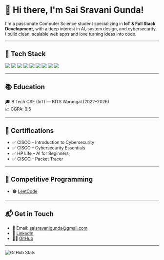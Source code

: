 # 👋 Hi there, I'm Sai Sravani Gunda!

I'm a passionate Computer Science student specializing in **IoT & Full Stack Development**, with a deep interest in AI, system design, and cybersecurity. I build clean, scalable web apps and love turning ideas into code.

---

## 🚀 Tech Stack

<p align="left">
  <img src="https://img.shields.io/badge/React-20232A?style=for-the-badge&logo=react&logoColor=61DAFB"/>
  <img src="https://img.shields.io/badge/Node.js-339933?style=for-the-badge&logo=nodedotjs&logoColor=white"/>
  <img src="https://img.shields.io/badge/Express.js-000000?style=for-the-badge&logo=express&logoColor=white"/>
  <img src="https://img.shields.io/badge/MongoDB-4EA94B?style=for-the-badge&logo=mongodb&logoColor=white"/>
  <img src="https://img.shields.io/badge/Spring Boot-6DB33F?style=for-the-badge&logo=spring-boot&logoColor=white"/>
  <img src="https://img.shields.io/badge/MySQL-4479A1?style=for-the-badge&logo=mysql&logoColor=white"/>
  <img src="https://img.shields.io/badge/Git-F05032?style=for-the-badge&logo=git&logoColor=white"/>
  <img src="https://img.shields.io/badge/Java-007396?style=for-the-badge&logo=java&logoColor=white"/>
  <img src="https://img.shields.io/badge/Python-FFD43B?style=for-the-badge&logo=python&logoColor=blue"/>
</p>

---

## 📚 Education

🎓 B.Tech CSE (IoT) — KITS Warangal (2022–2026)  
📈 CGPA: 9.5

---

## 📃 Certifications

- ✅ CISCO – Introduction to Cybersecurity  
- ✅ CISCO – Cybersecurity Essentials  
- ✅ HP Life – AI for Beginners  
- ✅ CISCO – Packet Tracer

---

## 🧠 Competitive Programming

- 🟠 [LeetCode](https://leetcode.com/u/saisravanigunda/)

---

## 📬 Get in Touch

- 📧 Email: saisravanigunda@gmail.com  
- 🔗 [LinkedIn](https://www.linkedin.com/in/sai-sravani-gunda-295940294)  
- 🧑‍💻 [GitHub](https://github.com/SaiSravaniGunda)

---

![GitHub Stats](https://github-readme-stats.vercel.app/api?username=SaiSravaniGunda&show_icons=true&theme=tokyonight)
